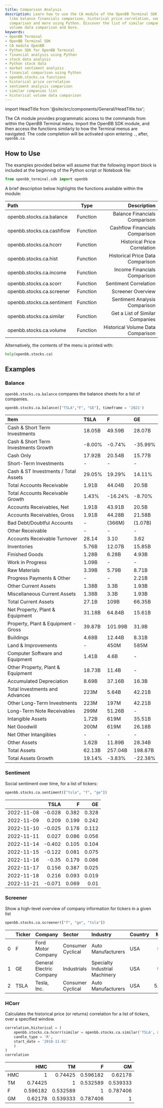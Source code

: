```yaml
---
title: Comparison Analysis
description: Learn how to use the CA module of the OpenBB Terminal SDK for functionalities
  like balance financials comparison, historical price correlation, sentiment analysis
  comparison and more using Python. Discover the list of similar companies, historical
  volume data comparison and more.
keywords:
- OpenBB Terminal
- OpenBB Terminal SDK
- CA module OpenBB
- Python SDK for OpenBB Terminal
- financial analysis using Python
- stock data analysis
- Python stock data
- market sentiment analysis
- financial comparison using Python
- openbb.stocks.ca functions
- historical price correlation
- sentiment analysis comparison
- similar companies list
- historical volume data comparison
---
```


import HeadTitle from '@site/src/components/General/HeadTitle.tsx';

<HeadTitle title="Comparison Analysis - Stocks - Intros - Usage | OpenBB SDK Docs" />

The CA module provides programmatic access to the commands from within the OpenBB Terminal menu. Import the OpenBB SDK module, and then access the functions similarly to how the Terminal menus are navigated. The code completion will be activated upon entering `.`, after, `openbb.ca`

## How to Use

The examples provided below will assume that the following import block is included at the beginning of the Python script or Notebook file:

```python
from openbb_terminal.sdk import openbb
```

A brief description below highlights the functions available within the module:

| Path                              |    Type    |                                  Description |
| :-------------------------------- | :--------: | -------------------------------------------: |
| openbb.stocks.ca.balance          |  Function  |                Balance Financials Comparison |
| openbb.stocks.ca.cashflow         |  Function  |               Cashflow Financials Comparison |
| openbb.stocks.ca.hcorr            |  Function  |                 Historical Price Correlation |
| openbb.stocks.ca.hist             |  Function  |             Historical Price Data Comparison |
| openbb.stocks.ca.income           |  Function  |                 Income Financials Comparison |
| openbb.stocks.ca.scorr            |  Function  |                        Sentiment Correlation |
| openbb.stocks.ca.screener         |  Function  |                            Screener Overview |
| openbb.stocks.ca.sentiment        |  Function  |                Sentiment Analysis Comparison |
| openbb.stocks.ca.similar          |  Function  |              Get a List of Similar Companies |
| openbb.stocks.ca.volume           |  Function  |            Historical Volume Data Comparison |

Alternatively, the contents of the menu is printed with:

```python
help(openbb.stocks.ca)
```

## Examples

### Balance

`openbb.stocks.ca.balance` compares the balance sheets for a list of companies.

```python
openbb.stocks.ca.balance(["TSLA","F", "GE"], timeframe = '2021')
```

| Item                                 | TSLA   | F       | GE      |
|:-------------------------------------|:-------|:--------|:--------|
| Cash & Short Term Investments        | 18.05B | 49.59B  | 28.07B  |
| Cash & Short Term Investments Growth | -8.00% | -0.74%  | -35.99% |
| Cash Only                            | 17.92B | 20.54B  | 15.77B  |
| Short-Term Investments               | -      | -       | -       |
| Cash & ST Investments / Total Assets | 29.05% | 19.29%  | 14.11%  |
| Total Accounts Receivable            | 1.91B  | 44.04B  | 20.5B   |
| Total Accounts Receivable Growth     | 1.43%  | -16.24% | -8.70%  |
| Accounts Receivables, Net            | 1.91B  | 43.91B  | 20.5B   |
| Accounts Receivables, Gross          | 1.91B  | 44.28B  | 21.58B  |
| Bad Debt/Doubtful Accounts           | -      | (366M)  | (1.07B) |
| Other Receivable                     | -      | -       | -       |
| Accounts Receivable Turnover         | 28.14  | 3.10    | 3.62    |
| Inventories                          | 5.76B  | 12.07B  | 15.85B  |
| Finished Goods                       | 1.28B  | 6.28B   | 4.93B   |
| Work in Progress                     | 1.09B  | -       | -       |
| Raw Materials                        | 3.39B  | 5.79B   | 8.71B   |
| Progress Payments & Other            | -      | -       | 2.21B   |
| Other Current Assets                 | 1.38B  | 3.3B    | 1.93B   |
| Miscellaneous Current Assets         | 1.38B  | 3.3B    | 1.93B   |
| Total Current Assets                 | 27.1B  | 109B    | 66.35B  |
| Net Property, Plant & Equipment      | 31.18B | 64.84B  | 15.61B  |
| Property, Plant & Equipment - Gross  | 39.87B | 101.99B | 31.9B   |
| Buildings                            | 4.68B  | 12.44B  | 8.31B   |
| Land & Improvements                  | -      | 450M    | 585M    |
| Computer Software and Equipment      | 1.41B  | 4.6B    | -       |
| Other Property, Plant & Equipment    | 18.73B | 11.4B   | -       |
| Accumulated Depreciation             | 8.69B  | 37.16B  | 16.3B   |
| Total Investments and Advances       | 223M   | 5.64B   | 42.21B  |
| Other Long-Term Investments          | 223M   | 197M    | 42.21B  |
| Long-Term Note Receivables           | 299M   | 51.26B  | -       |
| Intangible Assets                    | 1.72B  | 619M    | 35.51B  |
| Net Goodwill                         | 200M   | 619M    | 26.18B  |
| Net Other Intangibles                | -      | -       | -       |
| Other Assets                         | 1.62B  | 11.89B  | 28.34B  |
| Total Assets                         | 62.13B | 257.04B | 198.87B |
| Total Assets Growth                  | 19.14% | -3.83%  | -22.38% |

### Sentiment

Social sentiment over time, for a list of tickers:

```python
openbb.stocks.ca.sentiment(["tsla", "f", "ge"])
```

|            |   TSLA |     F |    GE |
|:-----------|-------:|------:|------:|
| 2022-11-08 | -0.028 | 0.382 | 0.328 |
| 2022-11-09 |  0.209 | 0.199 | 0.242 |
| 2022-11-10 | -0.025 | 0.178 | 0.112 |
| 2022-11-11 |  0.027 | 0.086 | 0.056 |
| 2022-11-14 | -0.402 | 0.105 | 0.104 |
| 2022-11-15 | -0.122 | 0.081 | 0.075 |
| 2022-11-16 | -0.35  | 0.179 | 0.086 |
| 2022-11-17 |  0.156 | 0.387 | 0.025 |
| 2022-11-18 |  0.216 | 0.093 | 0.019 |
| 2022-11-21 | -0.071 | 0.069 | 0.01  |

### Screener

Show a high-level overview of company information for tickers in a given list

```python
openbb.stocks.ca.screener(["f", "ge", "tsla"])
```

|    | Ticker   | Company                  | Sector            | Industry                       | Country   |   Market Cap |    P/E |   Price |   Change |      Volume |
|---:|:---------|:-------------------------|:------------------|:-------------------------------|:----------|-------------:|-------:|--------:|---------:|------------:|
|  0 | F        | Ford Motor Company       | Consumer Cyclical | Auto Manufacturers             | USA       |   5.577e+10  |   6.31 |   13.95 |  -0.0029 | 3.40871e+07 |
|  1 | GE       | General Electric Company | Industrials       | Specialty Industrial Machinery | USA       |   9.375e+10  | nan    |   85.89 |   0.0048 | 3.26976e+06 |
|  2 | TSLA     | Tesla, Inc.              | Consumer Cyclical | Auto Manufacturers             | USA       |   5.3886e+11 |  51.72 |  167.87 |  -0.0684 | 9.28827e+07 |


### HCorr

Calculates the historical price (or returns) correlation for a list of tickers, over a specified window.

```python
correlation,historical = (
    openbb.stocks.ca.hcorr(similar = openbb.stocks.ca.similar('TSLA', source = 'Polygon'),
    candle_type = 'R',
    start_date = '2018-11-01'
    )
)
correlation
```

|     |      HMC |       TM |        F |       GM |
|:----|---------:|---------:|---------:|---------:|
| HMC | 1        | 0.74425  | 0.596182 | 0.62178  |
| TM  | 0.74425  | 1        | 0.532589 | 0.539333 |
| F   | 0.596182 | 0.532589 | 1        | 0.787406 |
| GM  | 0.62178  | 0.539333 | 0.787406 | 1        |
